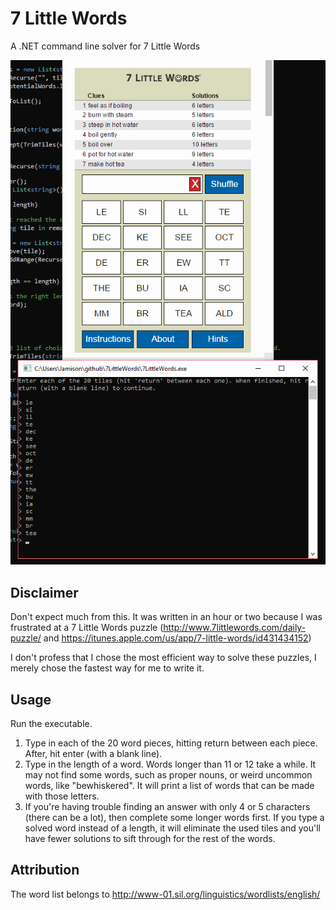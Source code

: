# 7 Little Words
A .NET command line solver for 7 Little Words

![Demonstration GIF](https://raw.githubusercontent.com/Jamish/7LittleWords/master/7LittleWords.gif)

## Disclaimer

Don't expect much from this. It was written in an hour or two because I was frustrated at a 7 Little Words puzzle (http://www.7littlewords.com/daily-puzzle/ and https://itunes.apple.com/us/app/7-little-words/id431434152)

I don't profess that I chose the most efficient way to solve these puzzles, I merely chose the fastest way for me to write it.

## Usage

Run the executable. 

1. Type in each of the 20 word pieces, hitting return between each piece. After, hit enter (with a blank line).
1. Type in the length of a word. Words longer than 11 or 12 take a while. It may not find some words, such as proper nouns, or weird uncommon words, like "bewhiskered". It will print a list of words that can be made with those letters.
1. If you're having trouble finding an answer with only 4 or 5 characters (there can be a lot), then complete some longer words first. If you type a solved word instead of a length, it will eliminate the used tiles and you'll have fewer solutions to sift through for the rest of the words.

## Attribution

The word list belongs to http://www-01.sil.org/linguistics/wordlists/english/
